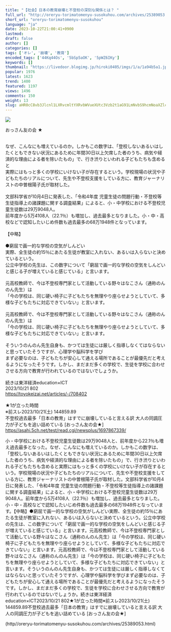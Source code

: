 ```yaml
---
title: "【社会】日本の教育崩壊と不登校の深刻な関係とは？ "
full_url: "http://oreryu-torimatomenyu-susokuhou.com/archives/25389053.html"
short_url: "oreryu-torimatomenyu-susokuhou"
language: "ja"
date: 2023-10-22T21:00:41+0900
lastmod: 
draft: false
author: []
categories: []
tags: ['オレ', '崩壊', '教育']
encoded_tags: ['44Kq44Os', '5bSp5aOK', '5pWZ6IKy']
keywords: []
thumbnail: "https://livedoor.blogimg.jp/hiroki0405/imgs/1/a/1a94b5a1.jpg"
popular: 1976
latest: 1623
trend: 1400
featured: 1197
views: 1496
comments: 150
weight: 13
slug: aHR0cC8vb3Jlcnl1LXRvcmltYXRvbWVueXUtc3Vzb2t1aG91LmNvbS9hcmNoaXZlcy8yNTM4OTA1My5odG1s
---
```


![](https://livedoor.blogimg.jp/hiroki0405/imgs/1/a/1a94b5a1.jpg)

<div><p>おっさん友の会 ★ </p><br> なぜ、こんなにも増えているのか。しかもこの数字は、「登校しないあるいはしたくともできない状況にあるために年間30日以上欠席した者のうち、病気や経済的な理由による者を除いたもの」で、行き渋りといわれる子どもたちも含めると <br> 実際にはもっと多くの学校にいけない子が存在するという。学校現場の状況や子どもたちのリアルについて、先生や不登校支援をしている方に、教育ジャーナリストの中曽根陽子氏が取材した。 <br> <br> 文部科学省が10月4日に発表した、「令和4年度 児童生徒の問題行動・不登校等生徒指導上の諸課題に関する調査結果」によると、小・中学校における不登校児童生徒数は29万9048人。 <br> 前年度から5万4108人（22.1％）も増加し、過去最多となりました。小・中・高校などで認知したいじめ件数も過去最多の68万1948件となっています。 <br> <br> 【中略】 <br> <br> ●窮屈で画一的な学校の空気がしんどい <br> 実際、全生徒の約15％にあたる生徒が教室に入れない、あるいは入らないと決めているという。 <br> 公立中学校の先生は、この数字について「窮屈で画一的な学校の空気をしんどいと感じる子が増えていると感じている」と言います。 <br> <br> 元高校教師で、今は不登校専門家として活動している野々はなこさん（通称のんのん先生）は <br> 「今の学校は、同じ硬い椅子に子どもたちを無理やり座らせようとしていて、多様な子どもたちに対応できていない」と言います。 <br> <br> 元高校教師で、今は不登校専門家として活動している野々はなこさん（通称のんのん先生）は <br> 「今の学校は、同じ硬い椅子に子どもたちを無理やり座らせようとしていて、多様な子どもたちに対応できていない」と言います。 <br> <br> そういうのんのん先生自身も、かつては生徒には厳しく指導しなくてはならないと思っていたそうですが、心理学や脳科学を学び <br> まず必要なのは、子どもたちが安心して通える場所であることが最優先だと考えるようになったそうです。しかし、まだまだ多くの学校で、生徒を学校に合わせさせる方向で教育が行われているのではないでしょうか。 <br> <br> 続きは東洋経済education×ICT <br> 2023/10/21 802 <br> <a target='_blank' href='https//toyokeizai.net/articles/-/708402'>https//toyokeizai.net/articles/-/708402</a> <br> <br> ★1が立った時間 <br> ※前スレ2023/10/21(土) 144859.89 <br> 不登校過去最多「日本の教育」はすでに崩壊していると言える訳 大人の同調圧力が子どもを追い詰めている [おっさん友の会★] <br> <a target='_blank' href='https//asahi.5ch.net/test/read.cgi/newsplus/1697867339/'>https//asahi.5ch.net/test/read.cgi/newsplus/1697867339/</a> <p>小・中学校における不登校児童生徒数は29万9048人と、前年度から22.1％も増え過去最多となった。なぜ、こんなにも増えているのか。しかもこの数字は、「登校しないあるいはしたくともできない状況にあるために年間30日以上欠席した者のうち、病気や経済的な理由による者を除いたもの」で、行き渋りといわれる子どもたちも含めると実際にはもっと多くの学校にいけない子が存在するという。学校現場の状況や子どもたちのリアルについて、先生や不登校支援をしている方に、教育ジャーナリストの中曽根陽子氏が取材した。文部科学省が10月4日に発表した、「令和4年度 児童生徒の問題行動・不登校等生徒指導上の諸課題に関する調査結果」によると、小・中学校における不登校児童生徒数は29万9048人。前年度から5万4108人（22.1％）も増加し、過去最多となりました。小・中・高校などで認知したいじめ件数も過去最多の68万1948件となっています。【中略】●窮屈で画一的な学校の空気がしんどい実際、全生徒の約15％にあたる生徒が教室に入れない、あるいは入らないと決めているという。公立中学校の先生は、この数字について「窮屈で画一的な学校の空気をしんどいと感じる子が増えていると感じている」と言います。元高校教師で、今は不登校専門家として活動している野々はなこさん（通称のんのん先生）は「今の学校は、同じ硬い椅子に子どもたちを無理やり座らせようとしていて、多様な子どもたちに対応できていない」と言います。元高校教師で、今は不登校専門家として活動している野々はなこさん（通称のんのん先生）は「今の学校は、同じ硬い椅子に子どもたちを無理やり座らせようとしていて、多様な子どもたちに対応できていない」と言います。そういうのんのん先生自身も、かつては生徒には厳しく指導しなくてはならないと思っていたそうですが、心理学や脳科学を学びまず必要なのは、子どもたちが安心して通える場所であることが最優先だと考えるようになったそうです。しかし、まだまだ多くの学校で、生徒を学校に合わせさせる方向で教育が行われているのではないでしょうか。続きは東洋経済education×ICT2023/10/21 802★1が立った時間※前スレ2023/10/21(土) 144859.89不登校過去最多「日本の教育」はすでに崩壊していると言える訳 大人の同調圧力が子どもを追い詰めている [おっさん友の会★]</p></div>

(http//oreryu-torimatomenyu-susokuhou.com/archives/25389053.html)
